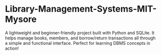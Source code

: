 # Library-Management-Systems-MIT-Mysore
A lightweight and beginner-friendly project built with Python and SQLite. It helps manage books, members, and borrow/return transactions all through a simple and functional interface. Perfect for learning DBMS concepts in action!
